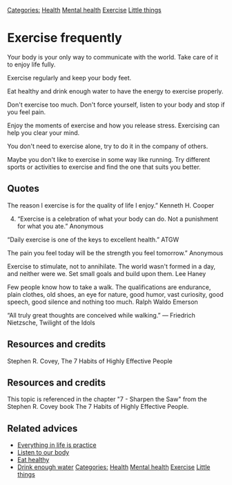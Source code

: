 [Categories:](../Categories/index.md) [Health](../Categories/Health.md) [Mental health](../Categories/Mental%20health.md) [Exercise](../Categories/Exercise.md) [Little things](../Categories/Little%20things.md)
# Exercise frequently
 
Your body is your only way to communicate with the world. Take care of it to enjoy life fully.
 
Exercise regularly and keep your body feet.
 
Eat healthy and drink enough water to have the energy to exercise properly.
 
Don't exercise too much. Don't force yourself, listen to your body and stop if you feel pain.
 
Enjoy the moments of exercise and how you release stress. Exercising can help you clear your mind.
 
You don't need to exercise alone, try to do it in the company of others.
 
Maybe you don't like to exercise in some way like running. Try different sports or activities to exercise and find the one that suits you better.
 
## Quotes
The reason I exercise is for the quality of life I enjoy.” Kenneth H. Cooper
 
4. “Exercise is a celebration of what your body can do. Not a punishment for what you ate.” Anonymous
 
“Daily exercise is one of the keys to excellent health.” ATGW
 
The pain you feel today will be the strength you feel tomorrow.” Anonymous
 
Exercise to stimulate, not to annihilate. The world wasn't formed in a day, and neither were we. Set small goals and build upon them.
Lee Haney
 
Few people know how to take a walk. The qualifications are endurance, plain clothes, old shoes, an eye for nature, good humor, vast curiosity, good speech, good silence and nothing too much.
Ralph Waldo Emerson
 
“All truly great thoughts are conceived while walking.”
― Friedrich Nietzsche, Twilight of the Idols
## Resources and credits
 
Stephen R. Covey, The 7 Habits of Highly Effective People
 
## Resources and credits
 
This topic is referenced in the chapter "7 - Sharpen the Saw" from the Stephen R. Covey book The 7 Habits of Highly Effective People.
 
## Related advices
 
- [Everything in life is practice](../Everything%20in%20life%20is%20practice/index.md)
- [Listen to our body](../Listen%20to%20your%20body/index.md)
- [Eat healthy](../Eat%20healthy/index.md)
- [Drink enough water](../Drink%20enough%20water/index.md)
[Categories:](../Categories/index.md) [Health](../Categories/Health.md) [Mental health](../Categories/Mental%20health.md) [Exercise](../Categories/Exercise.md) [Little things](../Categories/Little%20things.md)